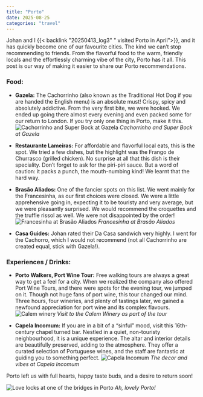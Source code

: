 ```yaml
---
title: "Porto"
date: 2025-08-25
categories: "travel"
---
```


Johan and I {{< backlink "20250413_log3" " visited Porto in April">}}, and it has quickly become one of our favourite cities. The kind we can’t stop recommending to friends. From the flavorful food to the warm, friendly locals and the effortlessly charming vibe of the city, Porto has it all. This post is our way of making it easier to share our Porto recommendations.

### Food:
* **Gazela:** The Cachorrinho (also known as the Traditional Hot Dog if you are handed the English menu) is an absolute must! Crispy, spicy and absolutely addictive. From the very first bite, we were hooked. We ended up going there almost every evening and even packed some for our return to London. If you try only one thing in Porto, make it this.
![Cachorrinho and Super Bock at Gazela](/images/notes/20250823_porto/gazela.jpg)
*Cachorrinho and Super Bock at Gazela*

* **Restaurante Lameiras:** For affordable and flavorful local eats, this is the spot. We tried a few dishes, but the highlight was the Frango de Churrasco (grilled chicken). No surprise at all that this dish is their speciality. Don’t forget to ask for the piri-piri sauce. But a word of caution: it packs a punch, the mouth-numbing kind! We learnt that the hard way.
* **Brasão Aliados:** One of the fancier spots on this list. We went mainly for the Francesinha, as our first choices were closed. We were a little apprehensive going in, expecting it to be touristy and very average, but we were pleasantly surprised. We would recommend the croquettes and the truffle rissol as well. We were not disappointed by the order!
![Francesinha at Brasão Aliados](/images/notes/20250823_porto/brasao.jpg)
*Francesinha at Brasão Aliados*

* **Casa Guides:** Johan rated their Da Casa sandwich very highly. I went for the Cachorro, which I would not recommend (not all Cachorrinho are created equal, stick with Gazela!).

### Experiences / Drinks: 
* **Porto Walkers, Port Wine Tour:** Free walking tours are always a great way to get a feel for a city. When we realized the company also offered Port Wine Tours, and there were spots for the evening tour, we jumped on it. Though not huge fans of port wine, this tour changed our mind. Three hours, four wineries, and plenty of tastings later, we gained a newfound appreciation for port wine and its complex flavours.
![Calem winery](/images/notes/20250823_porto/calem_wine_tour.jpg)
*Visit to the Calem Winery as part of the tour*

* **Capela Incomum:** If you are in a bit of a “sinful” mood, visit this 16th-century chapel turned bar. Nestled in a quiet, non-touristy neighbourhood, it is a unique experience. The altar and interior details are beautifully preserved, adding to the atmosphere. They offer a curated selection of Portuguese wines, and the staff are fantastic at guiding you to something perfect.
![Capela Incomum](/images/notes/20250823_porto/capela_incomum.jpg)
*The decor and vibes at Capela Incomum*

Porto left us with full hearts, happy taste buds, and a desire to return soon!

![Love locks at one of the bridges in Porto](/images/notes/20250823_porto/porto.jpg)
*Ah, lovely Porto!*